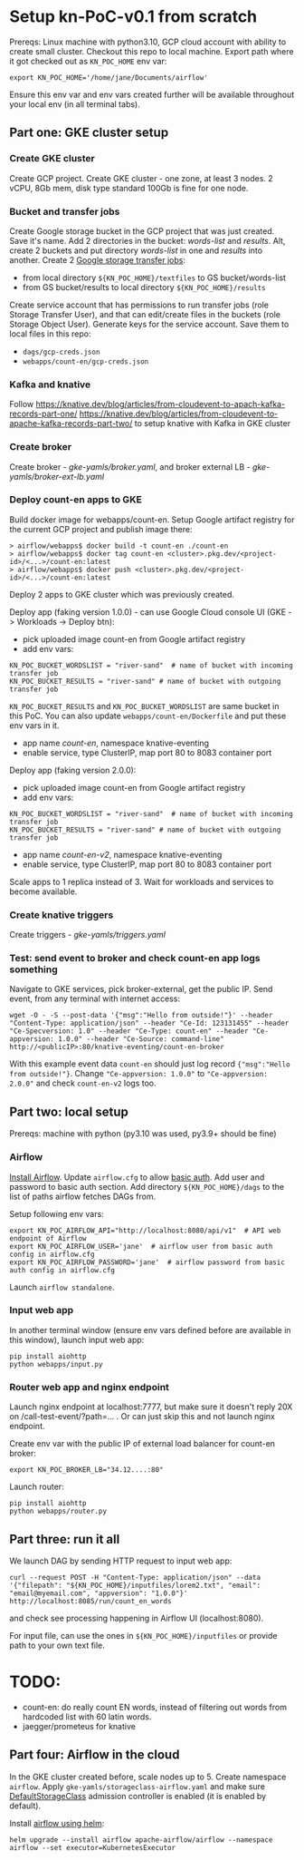 
# Setup kn-PoC-v0.1 from scratch

Prereqs: Linux machine with python3.10, GCP cloud account with ability to create small cluster.
Checkout this repo to local machine.
Export path where it got checked out as `KN_POC_HOME` env var:

```
export KN_POC_HOME='/home/jane/Documents/airflow'
```

Ensure this env var and env vars created further will be available throughout your local env (in all terminal tabs).

## Part one: GKE cluster setup

### Create GKE cluster

Create GCP project.
Create GKE cluster - one zone, at least 3 nodes. 2 vCPU, 8Gb mem, disk type standard 100Gb is fine for one node.

### Bucket and transfer jobs

Create Google storage bucket in the GCP project that was just created. Save it's name.
Add 2 directories in the bucket: *words-list* and *results*. Alt, create 2 buckets and put directory *words-list* in one and *results* into another.
Create 2 [Google storage transfer jobs](https://cloud.google.com/storage-transfer/docs/create-transfers):
- from local directory `${KN_POC_HOME}/textfiles` to GS bucket/words-list
- from GS bucket/results to local directory `${KN_POC_HOME}/results`

Create service account that has permissions to run transfer jobs (role Storage Transfer User), and that can edit/create files in the buckets (role Storage Object User). Generate keys for the service account. Save them to local files in this repo:

- `dags/gcp-creds.json`
- `webapps/count-en/gcp-creds.json`

### Kafka and knative

Follow 
https://knative.dev/blog/articles/from-cloudevent-to-apach-kafka-records-part-one/
https://knative.dev/blog/articles/from-cloudevent-to-apache-kafka-records-part-two/
to setup knative with Kafka in GKE cluster

### Create broker

Create broker - *gke-yamls/broker.yaml*, and broker external LB - *gke-yamls/broker-ext-lb.yaml*

### Deploy count-en apps to GKE

Build docker image for webapps/count-en. Setup Google artifact registry for the current GCP project and publish image there:

```
> airflow/webapps$ docker build -t count-en ./count-en
> airflow/webapps$ docker tag count-en <cluster>.pkg.dev/<project-id>/<...>/count-en:latest
> airflow/webapps$ docker push <cluster>.pkg.dev/<project-id>/<...>/count-en:latest
```

Deploy 2 apps to GKE cluster which was previously created.

Deploy app (faking version 1.0.0) - can use Google Cloud console UI (GKE -> Workloads -> Deploy btn):
- pick uploaded image count-en from Google artifact registry
- add env vars:

```
KN_POC_BUCKET_WORDSLIST = "river-sand"  # name of bucket with incoming transfer job
KN_POC_BUCKET_RESULTS = "river-sand" # name of bucket with outgoing transfer job
```

`KN_POC_BUCKET_RESULTS` and `KN_POC_BUCKET_WORDSLIST` are same bucket in this PoC. You can also update `webapps/count-en/Dockerfile` and put these env vars in it.

- app name *count-en*, namespace knative-eventing
- enable service, type ClusterIP, map port 80 to 8083 container port

Deploy app (faking version 2.0.0):
- pick uploaded image count-en from Google artifact registry
- add env vars:

```
KN_POC_BUCKET_WORDSLIST = "river-sand"  # name of bucket with incoming transfer job
KN_POC_BUCKET_RESULTS = "river-sand" # name of bucket with outgoing transfer job
```

- app name *count-en-v2*, namespace knative-eventing
- enable service, type ClusterIP, map port 80 to 8083 container port

Scale apps to 1 replica instead of 3.
Wait for workloads and services to become available.

### Create knative triggers

Create triggers - *gke-yamls/triggers.yaml*

### Test: send event to broker and check count-en app logs something

Navigate to GKE services, pick broker-external, get the public IP.
Send event, from any terminal with internet access:

```
wget -O - -S --post-data '{"msg":"Hello from outside!"}' --header "Content-Type: application/json" --header "Ce-Id: 123131455" --header "Ce-Specversion: 1.0" --header "Ce-Type: count-en" --header "Ce-appversion: 1.0.0" --header "Ce-Source: command-line" http://<publicIP>:80/knative-eventing/count-en-broker
```

With this example event data `count-en` should just log record `{"msg":"Hello from outside!"}`. Change `"Ce-appversion: 1.0.0"` to `"Ce-appversion: 2.0.0"` and check `count-en-v2` logs too.


## Part two: local setup

Prereqs: machine with python (py3.10 was used, py3.9+ should be fine)

### Airflow

[Install Airflow](https://airflow.apache.org/).
Update `airflow.cfg` to allow [basic auth](https://airflow.apache.org/docs/apache-airflow/stable/security/api.html#basic-authentication). Add user and password to basic auth section.
Add directory `${KN_POC_HOME}/dags` to the list of paths airflow fetches DAGs from.

Setup following env vars:

```
export KN_POC_AIRFLOW_API="http://localhost:8080/api/v1"  # API web endpoint of Airflow
export KN_POC_AIRFLOW_USER='jane'  # airflow user from basic auth config in airflow.cfg
export KN_POC_AIRFLOW_PASSWORD='jane'  # airflow password from basic auth config in airflow.cfg
```

Launch `airflow standalone`.

### Input web app

In another terminal window (ensure env vars defined before are available in this window), launch input web app:

```
pip install aiohttp
python webapps/input.py
```

### Router web app and nginx endpoint

Launch nginx endpoint at localhost:7777, but make sure it doesn't reply 20X on /call-test-event/?path=... . Or can just skip this and not launch nginx endpoint.

Create env var with the public IP of external load balancer for count-en broker:

```
export KN_POC_BROKER_LB="34.12....:80"
```

Launch router:

```
pip install aiohttp
python webapps/router.py
```


## Part three: run it all


We launch DAG by sending HTTP request to input web app:

```
curl --request POST -H "Content-Type: application/json" --data '{"filepath": "${KN_POC_HOME}/inputfiles/lorem2.txt", "email": "email@myemail.com", "appversion": "1.0.0"}' http://localhost:8085/run/count_en_words
```

and check see processing happening in Airflow UI (localhost:8080).

For input file, can use the ones in `${KN_POC_HOME}/inputfiles` or provide path to your own text file.


# TODO:

+ count-en: do really count EN words, instead of filtering out words from hardcoded list with 60 latin words.
+ jaegger/prometeus for knative


## Part four: Airflow in the cloud

In the GKE cluster created before, scale nodes up to 5. Create namespace `airflow`. Apply `gke-yamls/storageclass-airflow.yaml` and make sure [DefaultStorageClass](https://kubernetes.io/docs/reference/access-authn-authz/admission-controllers/#defaultstorageclass) admission controller is enabled (it is enabled by default).

Install [airflow using helm](https://airflow.apache.org/docs/helm-chart/stable/index.html):

```
helm upgrade --install airflow apache-airflow/airflow --namespace airflow --set executor=KubernetesExecutor
```

